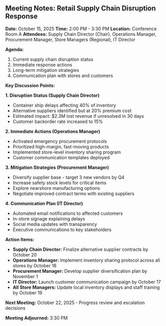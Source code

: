 ## Meeting Notes: Retail Supply Chain Disruption Response

**Date:** October 15, 2025
**Time:** 2:00 PM - 3:30 PM
**Location:** Conference Room A
**Attendees:** Supply Chain Director (Chair), Operations Manager, Procurement Manager, Store Managers (Regional), IT Director

**Agenda:**
1. Current supply chain disruption status
2. Immediate response actions
3. Long-term mitigation strategies
4. Communication plan with stores and customers

**Key Discussion Points:**

**1. Disruption Status (Supply Chain Director)**
- Container ship delays affecting 40% of inventory
- Alternative suppliers identified but at 20% premium cost
- Estimated impact: $2.3M lost revenue if unresolved in 30 days
- Customer backorder rate increased to 15%

**2. Immediate Actions (Operations Manager)**
- Activated emergency procurement protocols
- Prioritized high-margin, fast-moving products
- Implemented store-level inventory sharing program
- Customer communication templates deployed

**3. Mitigation Strategies (Procurement Manager)**
- Diversify supplier base - target 3 new vendors by Q4
- Increase safety stock levels for critical items
- Explore nearshore manufacturing options
- Negotiate improved contract terms with existing suppliers

**4. Communication Plan (IT Director)**
- Automated email notifications to affected customers
- In-store signage explaining delays
- Social media updates with transparency
- Executive communications to key stakeholders

**Action Items:**
- **Supply Chain Director:** Finalize alternative supplier contracts by October 20
- **Operations Manager:** Implement inventory sharing protocol across all stores by October 18
- **Procurement Manager:** Develop supplier diversification plan by November 1
- **IT Director:** Launch customer communication campaign by October 17
- **All Store Managers:** Update local inventory displays and staff training by October 19

**Next Meeting:** October 22, 2025 - Progress review and escalation decisions

**Meeting Adjourned:** 3:30 PM
